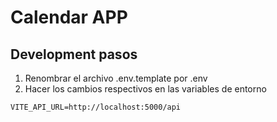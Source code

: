 # Calendar APP

## Development pasos
1. Renombrar el archivo .env.template por .env
2. Hacer los cambios respectivos en las variables de entorno

```
VITE_API_URL=http://localhost:5000/api
```